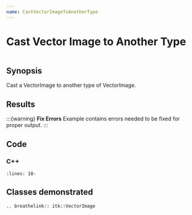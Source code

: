 ```yaml
---
name: CastVectorImageToAnotherType
---
```


# Cast Vector Image to Another Type

```{index} single: VectorImage pair: cast; VectorImage
```

## Synopsis

Cast a VectorImage to another type of VectorImage.

## Results

:::{warning}
**Fix Errors**
Example contains errors needed to be fixed for proper output.
:::

## Code

### C++

```{literalinclude} Code.cxx
:lines: 18-
```

## Classes demonstrated

```{eval-rst}
.. breathelink:: itk::VectorImage
```

